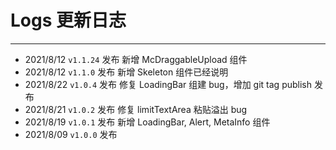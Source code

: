 # Logs 更新日志

---
- 2021/8/12 `v1.1.24` 发布 新增 McDraggableUpload 组件
- 2021/8/12 `v1.1.0` 发布 新增 Skeleton 组件已经说明
- 2021/8/22 `v1.0.4` 发布 修复 LoadingBar 组建 bug，增加 git tag publish 发布
- 2021/8/21 `v1.0.2` 发布 修复 limitTextArea 粘贴溢出 bug
- 2021/8/19 `v1.0.1` 发布 新增 LoadingBar, Alert, MetaInfo 组件
- 2021/8/09 `v1.0.0` 发布
